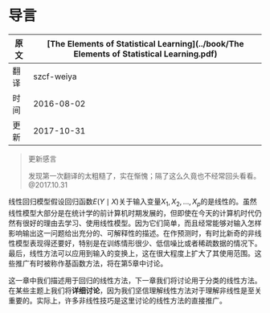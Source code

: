 # 导言

原文     | [The Elements of Statistical Learning](../book/The Elements of Statistical Learning.pdf)
      ---|---
翻译     | szcf-weiya
时间     | 2016-08-02
更新 | 2017-10-31

> 更新感言
>
> 发现第一次翻译的太粗糙了，实在惭愧；隔了这么久竟也不经常回头看看。@2017.10.31

线性回归模型假设回归函数$E(Y\mid X)$关于输入变量$X_1,X_2,\ldots,X_p$的是线性的。虽然线性模型大部分是在统计学的前计算机时期发展的，但即使在今天的计算机时代仍然有很好的理由去学习、使用线性模型。因为它们简单，而且经常能够对输入怎样影响输出这一问题给出充分的、可解释性的描述。在作预测时，有时比新奇的非线性模型表现得还要好，特别是在训练情形很少、低信噪比或者稀疏数据的情况下。最后，线性方法可以应用到输入的变换上，这在很大程度上扩大了其使用范围。这些推广有时被称作基函数方法，将在第5章中讨论。

这一章中我们描述用于回归的线性方法，下一章我们将讨论用于分类的线性方法。在某些主题上我们将**详细讨论**，因为我们坚信理解线性方法对于理解非线性是至关重要的。实际上，许多非线性技巧是这里讨论的线性方法的直接推广。
